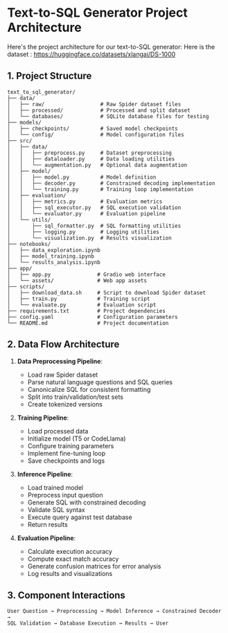 # Text-to-SQL Generator Project Architecture

Here's the project architecture for our text-to-SQL generator:
Here is the dataset : https://huggingface.co/datasets/xlangai/DS-1000
## 1. Project Structure
```
text_to_sql_generator/
├── data/
│   ├── raw/                  # Raw Spider dataset files
│   ├── processed/            # Processed and split dataset
│   └── databases/            # SQLite database files for testing
├── models/
│   ├── checkpoints/          # Saved model checkpoints
│   └── config/               # Model configuration files
├── src/
│   ├── data/
│   │   ├── preprocess.py     # Dataset preprocessing
│   │   ├── dataloader.py     # Data loading utilities
│   │   └── augmentation.py   # Optional data augmentation
│   ├── model/
│   │   ├── model.py          # Model definition
│   │   ├── decoder.py        # Constrained decoding implementation
│   │   └── training.py       # Training loop implementation
│   ├── evaluation/
│   │   ├── metrics.py        # Evaluation metrics
│   │   ├── sql_executor.py   # SQL execution validation
│   │   └── evaluator.py      # Evaluation pipeline
│   └── utils/
│       ├── sql_formatter.py  # SQL formatting utilities
│       ├── logging.py        # Logging utilities
│       └── visualization.py  # Results visualization
├── notebooks/
│   ├── data_exploration.ipynb
│   ├── model_training.ipynb
│   └── results_analysis.ipynb
├── app/
│   ├── app.py               # Gradio web interface
│   └── assets/              # Web app assets
├── scripts/
│   ├── download_data.sh     # Script to download Spider dataset
│   ├── train.py             # Training script
│   └── evaluate.py          # Evaluation script
├── requirements.txt         # Project dependencies
├── config.yaml              # Configuration parameters
└── README.md                # Project documentation
```

## 2. Data Flow Architecture

1. **Data Preprocessing Pipeline**:
   - Load raw Spider dataset
   - Parse natural language questions and SQL queries
   - Canonicalize SQL for consistent formatting
   - Split into train/validation/test sets
   - Create tokenized versions

2. **Training Pipeline**:
   - Load processed data
   - Initialize model (T5 or CodeLlama)
   - Configure training parameters
   - Implement fine-tuning loop
   - Save checkpoints and logs

3. **Inference Pipeline**:
   - Load trained model
   - Preprocess input question
   - Generate SQL with constrained decoding
   - Validate SQL syntax
   - Execute query against test database
   - Return results

4. **Evaluation Pipeline**:
   - Calculate execution accuracy
   - Compute exact match accuracy
   - Generate confusion matrices for error analysis
   - Log results and visualizations

## 3. Component Interactions
```
User Question → Preprocessing → Model Inference → Constrained Decoder → 
SQL Validation → Database Execution → Results → User
```
